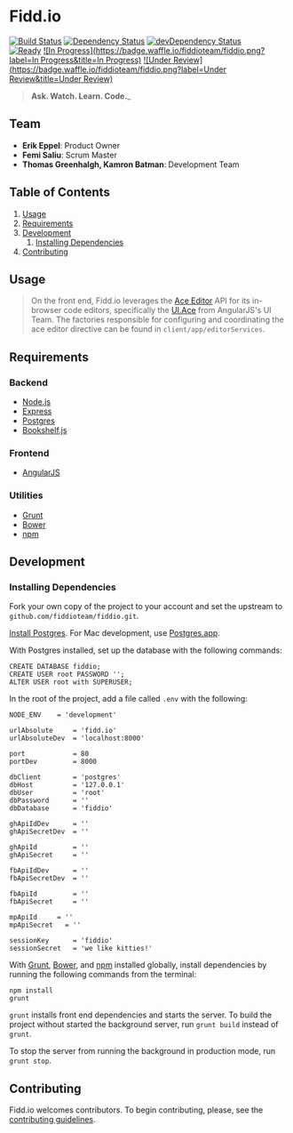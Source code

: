 # Fidd.io
[![Build Status](https://travis-ci.org/fiddioteam/fiddio.svg?branch=dev)](https://travis-ci.org/fiddioteam/fiddio)
[![Dependency Status](https://david-dm.org/fiddioteam/fiddio.svg)](https://david-dm.org/fiddioteam/fiddio)
[![devDependency Status](https://david-dm.org/fiddioteam/fiddio/dev-status.svg)](https://david-dm.org/fiddioteam/fiddio#info=devDependencies)<br>
[![Ready](https://badge.waffle.io/fiddioteam/fiddio.png?label=ready&title=Ready)](https://waffle.io/fiddioteam/fiddio)
[![In Progress](https://badge.waffle.io/fiddioteam/fiddio.png?label=In Progress&title=In Progress)](https://waffle.io/fiddioteam/fiddio)
[![Under Review](https://badge.waffle.io/fiddioteam/fiddio.png?label=Under Review&title=Under Review)](https://waffle.io/fiddioteam/fiddio)

> __Ask. Watch. Learn. Code.___

## Team

- __Erik Eppel__: Product Owner
- __Femi Saliu__: Scrum Master
- __Thomas Greenhalgh, Kamron Batman__: Development Team

## Table of Contents

1. [Usage](#usage)
1. [Requirements](#requirements)
1. [Development](#development)
    1. [Installing Dependencies](#installing-dependencies)
1. [Contributing](#contributing)

## Usage

> On the front end, Fidd.io leverages the [Ace Editor](http://ace.c9.io/#nav=about) API for its in-browser code editors, specifically the [UI.Ace](http://angular-ui.github.io/ui-ace/) from AngularJS's UI Team. The factories responsible for configuring and coordinating the ace editor directive can be found in `client/app/editorServices`. 

## Requirements

### Backend
- [Node.js](https://nodejs.org/)
- [Express](http://expressjs.com/)
- [Postgres](http://www.postgresql.org/)
- [Bookshelf.js](http://bookshelfjs.org/)

### Frontend
- [AngularJS](https://angularjs.org/)

### Utilities
- [Grunt](http://gruntjs.com/)
- [Bower](http://bower.io/)
- [npm](https://www.npmjs.com/)

## Development

### Installing Dependencies

Fork your own copy of the project to your account and set the upstream to `github.com/fiddioteam/fiddio.git`.

[Install Postgres](https://wiki.postgresql.org/wiki/Detailed_installation_guides). For Mac development, use [Postgres.app](http://postgresapp.com/).

With Postgres installed, set up the database with the following commands:
```
CREATE DATABASE fiddio;
CREATE USER root PASSWORD '';
ALTER USER root with SUPERUSER;
```

In the root of the project, add a file called `.env` with the following:
```
NODE_ENV    = 'development'

urlAbsolute     = 'fidd.io'
urlAbsoluteDev  = 'localhost:8000'

port            = 80
portDev         = 8000

dbClient        = 'postgres'
dbHost          = '127.0.0.1'
dbUser          = 'root'
dbPassword      = ''
dbDatabase      = 'fiddio'

ghApiIdDev      = ''
ghApiSecretDev  = ''

ghApiId         = ''
ghApiSecret     = ''

fbApiIdDev      = ''
fbApiSecretDev  = ''

fbApiId         = ''
fbApiSecret     = ''

mpApiId     = ''
mpApiSecret   = ''

sessionKey      = 'fiddio'
sessionSecret   = 'we like kitties!'
```

With [Grunt](http://gruntjs.com/), [Bower](http://bower.io/), and [npm](https://www.npmjs.com/#getting-started) installed globally, install dependencies by running the following commands from the terminal:
```
npm install
grunt
```

`grunt` installs front end dependencies and starts the server. To build the project without started the background server, run `grunt build` instead of `grunt`.

To stop the server from running the background in production mode, run `grunt stop`.

## Contributing

Fidd.io welcomes contributors. To begin contributing, please, see the [contributing guidelines](CONTRIBUTING.md).
